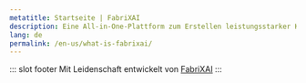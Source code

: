 ```yaml
---
metatitle: Startseite | FabriXAI
description: Eine All-in-One-Plattform zum Erstellen leistungsstarker KI-Agenten und nahtloses Verketten, um komplexere Aufgaben zu bewältigen.
lang: de
permalink: /en-us/what-is-fabrixai/
---
```

<!-- <div style="text-align:center;">
  <a href="https://blog.openapihub.com/en-us/openapihub-portals-rebranded-as-fabrixapi/" target="_blank">Erfahren Sie mehr über die Umbenennung von OpenAPIHub</a>
</div>
<div class="features">
  <div class="feature">
    <h2>Was ist FabriXAPI</h2>
    <p>FabriXAPI ist eine cloudbasierte API-Portal-Plattform, die entwickelt wurde, um Ihr API-Geschäft zu transformieren. Mit FabriXAPI können Sie Ihre APIs dank integrierter API-Verwaltung und Entwickler-Tools mühelos verwalten, verteilen und monetarisieren. <a href="/en-us/what-is-fabrixapi">Mehr erfahren</a></p>
  </div>
  <div class="feature">
    <h2>Plattform-Updates</h2>
    <p>Bleiben Sie über die neuesten Entwicklungen und Verbesserungen der FabriXAPI-Plattform informiert. Entdecken Sie jetzt spannende neue Funktionen, Fehlerbehebungen und Sicherheitsverbesserungen. <a href="/en-us/major-updates/">Mehr erfahren</a></p>
  </div>
  <div class="feature">
    <h2>API-Entwicklerressourcen</h2>
    <p>Entwickler können einfach APIs von verschiedenen FabriX-gestützten API-Portalen erkunden und abonnieren. Das dedizierte Entwickler-Administrationsportal vereinfacht den Prozess und ermöglicht es API-Entwicklern, ihre API-Abonnements problemlos zu verwalten und die Leistung zu überwachen. <a href="/en-us/api-user-journey-overview/">Mehr erfahren</a></p>
  </div>
  <div class="feature">
    <h2>API-Anbieterressourcen</h2>
    <p>Anbieter können individuelle API-Portale erstellen und anpassen, um ihre APIs optimal zu präsentieren. Das umfassende Anbieter-Administrationsportal bietet eine zentrale Plattform zur Verwaltung und Monetarisierung von APIs aus einer einzigen Oberfläche. <a href="/en-us/api-provider-journey-overview/">Mehr erfahren</a></p>
  </div>
  <div class="feature">
    <h2>Suchen Sie nach OpenAPIHub?</h2>
    <p>OpenAPIHub ist eine API-Community, die Ihnen ermöglicht, APIs zu entdecken, die perfekt zu Ihren Projekten und Geschäftsanforderungen passen. Greifen Sie auf eine Vielzahl von API-Ressourcen zu, die Sie dabei unterstützen, Ihre API-Strategie zu optimieren. <a href="/en-us/what-is-openapihub/">Mehr erfahren</a></p>
  </div>
  <div class="feature">
    <h2>Open API Academy</h2>
    <p>Die Open API Academy ist eine umfassende Plattform, die darauf ausgelegt ist, Einzelpersonen auf ihrer API-Reise zu unterstützen. Egal, ob Sie Anfänger oder erfahrener Entwickler sind, wir bieten eine Fülle von Ressourcen, um Ihr Wachstum im API-Bereich zu fördern. <a href="https://www.openapihub.com/academy" target="_blank">Jetzt besuchen</a></p>
  </div>
</div> -->


::: slot footer
Mit Leidenschaft entwickelt von [FabriXAI](https://www.fabrixai.com/)
:::